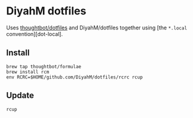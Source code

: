 DiyahM dotfiles
===============

Uses [thoughtbot/dotfiles](https://github.com/thoughtbot/dotfiles) and
DiyahM/dotfiles together using [the `*.local` convention][dot-local].

Install
-------
```
brew tap thoughtbot/formulae
brew install rcm
env RCRC=$HOME/github.com/DiyahM/dotfiles/rcrc rcup
```

Update
------
```
rcup
```
